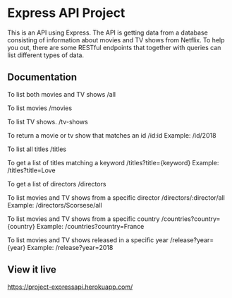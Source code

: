 # Express API Project

This is an API using Express. The API is getting data from a database consisting of information about movies and TV shows from Netflix. To help you out, there are some RESTful endpoints that together with queries can list different types of data. 


## Documentation

To list both movies and TV shows
/all

To list movies
/movies

To list TV shows.
/tv-shows

To return a movie or tv show that matches an id
/id:id
Example: /id/2018

To list all titles
/titles

To get a list of titles matching a keyword
/titles?title={keyword}
Example: /titles?title=Love

To get a list of directors
/directors

To list movies and TV shows from a specific director
/directors/:director/all
Example: /directors/Scorsese/all

To list movies and TV shows from a specific country
/countries?country={country}
Example: /countries?country=France

To list movies and TV shows released in a specific year
/release?year={year}
Example: /release?year=2018


## View it live

https://project-expressapi.herokuapp.com/
